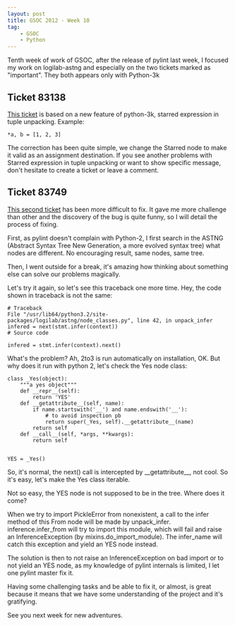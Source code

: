 ```yaml
---
layout: post
title: GSOC 2012 - Week 10
tag:
    - GSOC
    - Python
---
```


Tenth week of work of GSOC, after the release of pylint last week, I focused my work on logilab-astng and especially on the two tickets marked as "important". They both appears only with Python-3k

Ticket 83138
------------

[This ticket](http://www.logilab.org/ticket/83138) is based on a new feature of python-3k, starred expression in tuple unpacking. Example:

``` sourceCode
*a, b = [1, 2, 3]
```

The correction has been quite simple, we change the Starred node to make it valid as an assignment destination. If you see another problems with Starred expression in tuple unpacking or want to show specific message, don't hesitate to create a ticket or leave a comment.

Ticket 83749
------------

[This second ticket](https://www.logilab.org/ticket/83749) has been more difficult to fix. It gave me more challenge than other and the discovery of the bug is quite funny, so I will detail the process of fixing.

First, as pylint doesn't complain with Python-2, I first search in the ASTNG (Abstract Syntax Tree New Generation, a more evolved syntax tree) what nodes are different. No encouraging result, same nodes, same tree.

Then, I went outside for a break, it's amazing how thinking about something else can solve our problems magically.

Let's try it again, so let's see this traceback one more time. Hey, the code shown in traceback is not the same:

``` sourceCode
# Traceback
File "/usr/lib64/python3.2/site-packages/logilab/astng/node_classes.py", line 42, in unpack_infer
infered = next(stmt.infer(context))
```

``` sourceCode
# Source code

infered = stmt.infer(context).next()
```

What's the problem? Ah, 2to3 is run automatically on installation, OK. But why does it run with python 2, let's check the Yes node class:

``` sourceCode
class _Yes(object):
    """a yes object"""
    def __repr__(self):
        return 'YES'
    def __getattribute__(self, name):
        if name.startswith('__') and name.endswith('__'):
            # to avoid inspection pb
            return super(_Yes, self).__getattribute__(name)
        return self
    def __call__(self, *args, **kwargs):
        return self


YES = _Yes()
```

So, it's normal, the next() call is intercepted by \_\_getattribute\_\_, not cool. So it's easy, let's make the Yes class iterable.

Not so easy, the YES node is not supposed to be in the tree. Where does it come?

When we try to import PickleError from nonexistent, a call to the infer method of this From node will be made by unpack\_infer. inference.infer\_from will try to import this module, which will fail and raise an InferenceException (by mixins.do\_import\_module). The infer\_name will catch this exception and yield an YES node instead.

The solution is then to not raise an InferenceException on bad import or to not yield an YES node, as my knowledge of pylint internals is limited, I let one pylint master fix it.

Having some challenging tasks and be able to fix it, or almost, is great because it means that we have some understanding of the project and it's gratifying.

See you next week for new adventures.
